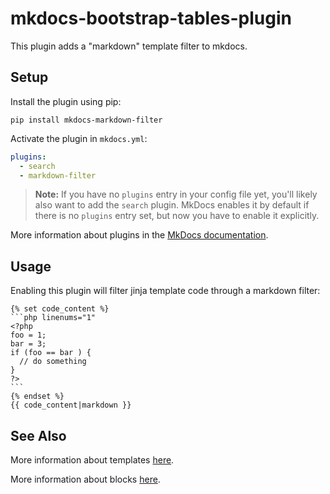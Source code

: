 # mkdocs-bootstrap-tables-plugin

This plugin adds a "markdown" template filter to mkdocs.

## Setup

Install the plugin using pip:

`pip install mkdocs-markdown-filter`

Activate the plugin in `mkdocs.yml`:
```yaml
plugins:
  - search
  - markdown-filter
```

> **Note:** If you have no `plugins` entry in your config file yet, you'll likely also want to add the `search` plugin. MkDocs enables it by default if there is no `plugins` entry set, but now you have to enable it explicitly.

More information about plugins in the [MkDocs documentation][mkdocs-plugins].

## Usage

Enabling this plugin will filter jinja template code through a markdown filter:

    {% set code_content %}
    ```php linenums="1"
    <?php
    foo = 1;
    bar = 3;
    if (foo == bar ) {
      // do something 
    }
    ?>
    ```
    {% endset %}
    {{ code_content|markdown }}

## See Also

More information about templates [here][mkdocs-template].

More information about blocks [here][mkdocs-block].

[mkdocs-plugins]: http://www.mkdocs.org/user-guide/plugins/
[mkdocs-template]: https://www.mkdocs.org/user-guide/custom-themes/#template-variables
[mkdocs-block]: https://www.mkdocs.org/user-guide/styling-your-docs/#overriding-template-blocks
